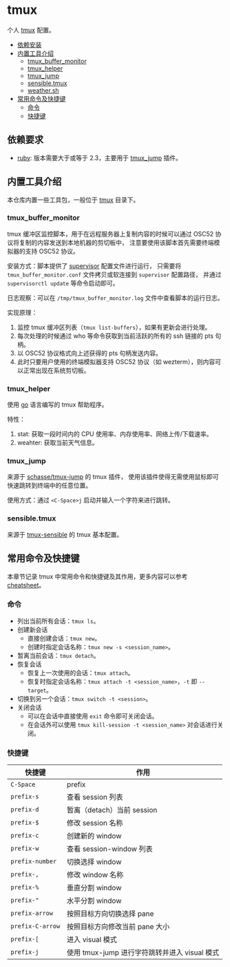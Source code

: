 # tmux

个人 [tmux](https://github.com/tmux/tmux) 配置。

- [依赖安装](#依赖安装)
- [内置工具介绍](#内置工具介绍)
  - [tmux_buffer_monitor](#tmux_buffer_monitor)
  - [tmux_helper](#tmux_helper)
  - [tmux_jump](#tmux_jump)
  - [sensible.tmux](#sensibletmux)
  - [weather.sh](#weathersh)
- [常用命令及快捷键](#常用命令及快捷键)
  - [命令](#命令)
  - [快捷键](#快捷键)

## 依赖要求

- [ruby](https://www.ruby-lang.org/): 版本需要大于或等于 2.3，主要用于 [tmux_jump](#tmux_jump) 插件。

## 内置工具介绍

本仓库内置一些工具包，一般位于 [tmux](tmux) 目录下。

### tmux_buffer_monitor

tmux 缓冲区监控脚本，用于在远程服务器上复制内容的时候可以通过 OSC52 协议将复制的内容发送到本地机器的剪切板中，
注意要使用该脚本首先需要终端模拟器的支持 OSC52 协议。

安装方式：脚本提供了 [supervisor](https://github.com/Supervisor/supervisor) 配置文件进行运行，
只需要将 `tmux_buffer_monitor.conf` 文件拷贝或软连接到 `supervisor` 配置路径，
并通过 `supervisorctl update` 等命令启动即可。

日志观察：可以在 `/tmp/tmux_buffer_monitor.log` 文件中查看脚本的运行日志。

实现原理：

1. 监控 tmux 缓冲区列表（`tmux list-buffers`），如果有更新会进行处理。
2. 每次处理的时候通过 who 等命令获取到当前活跃的所有的 ssh 链接的 pts 句柄。
3. 以 OSC52 协议格式向上述获得的 pts 句柄发送内容。
4. 此时只要用户使用的终端模拟器支持 OSC52 协议（如 wezterm），则内容可以正常出现在系统剪切板。

### tmux_helper

使用 [go](https://go.dev/) 语言编写的 tmux 帮助程序。

特性：

1. stat: 获取一段时间内的 CPU 使用率、内存使用率、网络上传/下载速率。
2. weahter: 获取当前天气信息。

### tmux_jump

来源于 [schasse/tmux-jump](https://github.com/schasse/tmux-jump) 的 tmux 插件，
使用该插件使得无需使用鼠标即可快速跳转到终端中的任意位置。

使用方式：通过 `<C-Space>j` 启动并输入一个字符来进行跳转。

### sensible.tmux

来源于 [tmux-sensible](https://github.com/tmux-plugins/tmux-sensible) 的 tmux 基本配置。

## 常用命令及快捷键

本章节记录 tmux 中常用命令和快捷键及其作用，更多内容可以参考 [cheatsheet](https://tmuxcheatsheet.com/)。

### 命令

- 列出当前所有会话：`tmux ls`。
- 创建新会话
  - 直接创建会话：`tmux new`。
  - 创建时指定会话名称：`tmux new -s <session_name>`。
- 暂离当前会话：`tmux detach`。
- 恢复会话
  - 恢复上一次使用的会话：`tmux attach`。
  - 恢复时指定会话名称：`tmux attach -t <session_name>`，`-t` 即 `--target`。
- 切换到另一个会话：`tmux switch -t <session>`。
- 关闭会话
  - 可以在会话中直接使用 `exit` 命令即可关闭会话。
  - 在会话外可以使用 `tmux kill-session -t <session_name>` 对会话进行关闭。

### 快捷键

| 快捷键           | 作用                                          |
| ---------------- | --------------------------------------------- |
| `C-Space`        | prefix                                        |
| `prefix-s`       | 查看 session 列表                             |
| `prefix-d`       | 暂离（detach）当前 session                    |
| `prefix-$`       | 修改 session 名称                             |
| `prefix-c`       | 创建新的 window                               |
| `prefix-w`       | 查看 session-window 列表                      |
| `prefix-number`  | 切换选择 window                               |
| `prefix-,`       | 修改 window 名称                              |
| `prefix-%`       | 垂直分割 window                               |
| `prefix-"`       | 水平分割 window                               |
| `prefix-arrow`   | 按照目标方向切换选择 pane                     |
| `prefix-C-arrow` | 按照目标方向修改当前 pane 大小                |
| `prefix-[`       | 进入 visual 模式                              |
| `prefix-j`       | 使用 tmux-jump 进行字符跳转并进入 visual 模式 |
